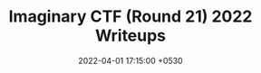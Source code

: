 ---
layout: post
title: "Imaginary CTF (Round 21) 2022 Writeups"
date: 2022-04-01 17:15:00 +0530
categories: CTF
tags: imaginary_ctf
---